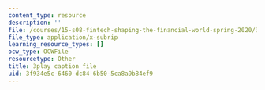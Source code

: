```yaml
---
content_type: resource
description: ''
file: /courses/15-s08-fintech-shaping-the-financial-world-spring-2020/3f934e5c6460dc846b505ca8a9b84ef9_pA-AgV8wo0o.srt
file_type: application/x-subrip
learning_resource_types: []
ocw_type: OCWFile
resourcetype: Other
title: 3play caption file
uid: 3f934e5c-6460-dc84-6b50-5ca8a9b84ef9
---
```


